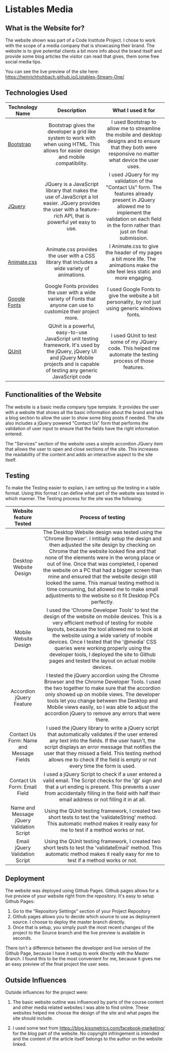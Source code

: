# Listables Media

## What is the Website for?

The website shown was part of a Code Institute Project. I chose to work with the scope of a media company that is showcasing their brand.
The website is to give potential clients a bit more info about the brand itself and provide some blog articles the visitor can read that gives,
them some free social media tips.

You can see the live preview of the site here: https://heinrichhohbach.github.io/Listables-Stream-One/

## Technologies Used

| Technology Name        | Description         | What I used it for |
| ------------- |:-------------:|:-------------:|
| [Bootstrap](https://getbootstrap.com/) | Bootstrap gives the developer a grid like system to work with when using HTML. This allows for easier design and mobile compatibility. | I used Bootstrap to allow me to streamline the mobile and desktop designs and to ensure that they both were responsive no matter what device the user uses. |
|   [JQuery](https://jquery.com/)    | JQuery is a JavaScript library that makes the use of JavaScript a lot easier. JQuery provides the user with a feature-rich API, that is powerful yet easy to use.     | I used JQuery for my validation of the "Contact Us" form. The features already present in JQuery allowed me to implement the validation on each field in the form rather than just on final submission. |
| [Animate.css](https://daneden.github.io/animate.css/) | Animate.css provides the user with a CSS library that includes a wide variety of animations.      | I Animate.css to give the header of my pages a bit more life. The animations make the site feel less static and more engaging. |
| [Google Fonts](https://fonts.google.com/) | Google Fonts provides the user with a wide variety of Fonts that anyone can use to customize their project more. | I used Google Fonts to give the website a bit personality, by not just using generic windows fonts. |
| [QUnit](http://qunitjs.com/) | QUnit is a powerful, easy-to-use JavaScript unit testing framework. It's used by the jQuery, jQuery UI and jQuery Mobile projects and is capable of testing any generic JavaScript code | I used QUnit to test some of my JQuery code. This helped me automate the testing process of those features. |

## Functionalities of the Website

The website is a basic media company type template. It provides the user with a website that shows all the basic information about the brand and has a blog section to allow the user to show some blog posts if needed.
The site also includes a jQuery powered "Contact Us" form that performs the validation of user input to ensure that the fields have the right information entered.

The "Services" section of the website uses a simple accordion JQuery item that allows the user to open and close sections of the site. This increases the readability of the content and adds an interactive aspect to the site itself.

## Testing 

To make the Testing easier to explain, I am setting up the testing in a table format. Using this format I can define what part of the website was tested in which manner. 
The Testing process for the site was the following:

| Website feature Tested        | Process of testing         |
|:-------------:|:-------------:|
| Desktop Website Design | The Desktop Website design was tested using the 'Chrome Browser'. I intitially setup the design and then adjusted the site design by checking on Chrome that the website looked fine and that none of the elements were in the wrong place or out of line. Once that was completed, I opened the website on a PC that had a bigger screen than mine and ensured that the website design still looked the same. This manual testing method is time consuming, but allowed me to make small adjustments to the website so it fit Desktop PCs perfectly. |
| Mobile Website Design | I used the 'Chrome Developer Tools' to test the design of the website on mobile devices. This is a very efficient method of testing for mobile layouts, because the tool allowed me to look at the website using a wide variety of mobile devices. Once I tested that the '@media' CSS queries were working properly using the developer tools, I deployed the site to Github pages and tested the layout on actual mobile devices.|
| Accordion jQuery Feature | I tested the jQuery accordion using the Chrome Browser and the Chrome Developer Tools. I used the two together to make sure that the accordion only showed up on mobile views. The developer tools let you change between the Desktop and Mobile views easily, so I was able to adjust the accordion jQuery to remove any errors that were there. |
| Contact Us Form: Name and Message Fields | I used the jQuery library to write a jQuery script that automatically validates if the user entered any text into the fields. If the user hasn't, the script displays an error message that notifies the user that they missed a field. This testing method allows me to check if the field is empty or not every time the form is used.|
| Contact Us Form: Email Field| I used a jQuery Script to check if a user entered a valid email. The Script checks for the '@' sign and that a url ending is present. This prevents a user from accidentally filling in the field with half their email address or not filling it in at all.|
| Name and Message jQuery Validation Script| Using the QUnit testing framework, I created two short tests to test the 'validateString' method. This automatic method makes it really easy for me to test if a method works or not. |
| Email jQuery Validation Script | Using the QUnit testing framework, I created two short tests to test the 'validateEmail' method. This automatic method makes it really easy for me to test if a method works or not. |

## Deployment

The website was deployed using Github Pages. Github pages allows for a live preview of your website right from the repository. It's easy to setup Github Pages:

1. Go to the "Repository Settings" section of your Project Repository
2. Github pages allows you to decide which source to use as deployment source. I choose to deploy the master branch directly.
3. Once that is setup, you simply push the most recent changes of the project to the Source branch and the live preview is available in seconds.

There isn't a difference between the developer and live version of the Github Page, because I have it setup to work directly with the Master Branch. I found this to be the most convenient for me, because it gives me an easy preview of the final project the user sees.

## Outside Influences

Outside influences for the project were:

1. The basic website outline was influenced by parts of the course content and other media related websites I was able to find online. These websites helped me choose the design of the site and what pages the site should include.
	
2. I used some text from https://blog.kissmetrics.com/facebook-marketing/ for the blog part of the website. No copyright infringement is intended and the content of the article itself belongs to the author on the website linked.
	